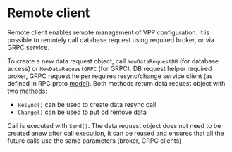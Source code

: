 # Remote client

Remote client enables remote management of VPP configuration. It is possible to remotely call 
database request using required broker, or via GRPC service.

To create a new data request object, call `NewDataRequestDB` (for database access) or `NewDataRequestGRPC`
(for GRPC). DB request helper required broker, GRPC request helper requires resync/change service client 
(as defined in RPC proto [model](/plugins/vpp/model/rpc)). Both methods return data request object with 
two methods:

* `Resync()` can be used to create data resync call
* `Change()` can be used to put od remove data 

Call is executed with `Send()`. The data request object does not need to be created anew after call execution,
it can be reused and ensures that all the future calls use the same parameters (broker, GRPC clients)

